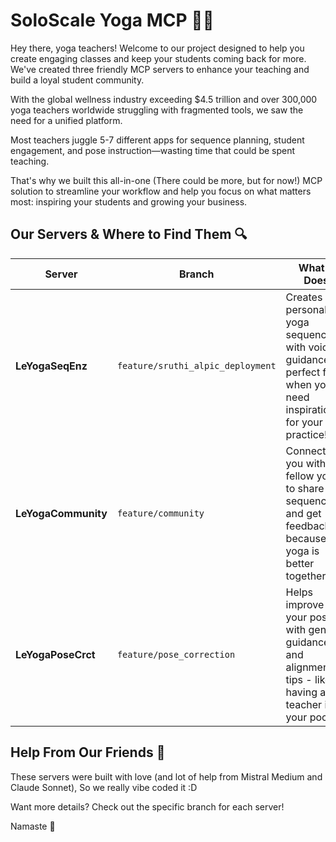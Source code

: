 # SoloScale Yoga MCP 🧘‍♀️

Hey there, yoga teachers! Welcome to our project designed to help you create engaging classes and keep your students coming back for more. We've created three friendly MCP servers to enhance your teaching and build a loyal student community.

With the global wellness industry exceeding $4.5 trillion and over 300,000 yoga teachers worldwide struggling with fragmented tools, we saw the need for a unified platform. 

Most teachers juggle 5-7 different apps for sequence planning, student engagement, and pose instruction—wasting time that could be spent teaching. 

That's why we built this all-in-one (There could be more, but for now!) MCP solution to streamline your workflow and help you focus on what matters most: inspiring your students and growing your business.

## Our Servers & Where to Find Them 🔍

| Server | Branch | What It Does |
|--------|--------|-------------|
| **LeYogaSeqEnz** | `feature/sruthi_alpic_deployment` | Creates personalized yoga sequences with voice guidance - perfect for when you need inspiration for your practice! |
| **LeYogaCommunity** | `feature/community` | Connects you with fellow yogis to share sequences and get feedback - because yoga is better together! |
| **LeYogaPoseCrct** | `feature/pose_correction` | Helps improve your poses with gentle guidance and alignment tips - like having a teacher in your pocket! |


## Help From Our Friends 💫

These servers were built with love (and lot of help from Mistral Medium and Claude Sonnet), So we really vibe coded it :D

Want more details? Check out the specific branch for each server!

Namaste 🙏
